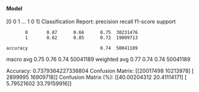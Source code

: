 #### Model
[0 0 1 ... 1 0 1]
Classification Report:
              precision    recall  f1-score   support

           0       0.87      0.66      0.75  30231476
           1       0.62      0.85      0.72  19809713

    accuracy                           0.74  50041189
   macro avg       0.75      0.76      0.74  50041189
weighted avg       0.77      0.74      0.74  50041189

Accuracy: 0.7379364227336804
Confusion Matrix:
[[20017498 10213978]
 [ 2899995 16909718]]
Confusion Matrix (%):
[[40.00204312 20.41114171]
 [ 5.79521602 33.79159916]]
